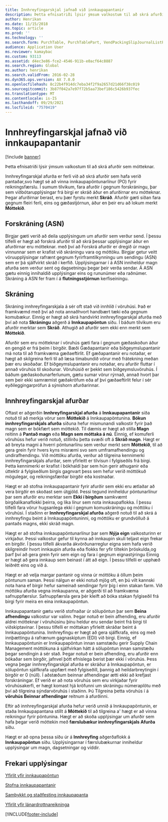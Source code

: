 ```yaml
---
title: Innhreyfingarskjal jafnað við innkaupapantanir
description: Þetta efnisatriði lýsir ýmsum valkostum til að skrá afurðir sem mótteknar.
author: Henrikan
ms.date: 11/15/2018
ms.topic: article
ms.prod: ''
ms.technology: ''
ms.search.form: PurchTable, PurchTablePart, VendPackingSlipJournalListPage, VendPackingSlipJournal
audience: Application User
ms.reviewer: kamaybac
ms.custom: 93113
ms.assetid: d4ec3e86-fce2-4546-911b-e0acf64c8887
ms.search.region: Global
ms.author: henrikan
ms.search.validFrom: 2016-02-28
ms.dyn365.ops.version: AX 7.0.0
ms.openlocfilehash: 8c22b4f914dc7eba34f2f9a2657d21d66f38c019
ms.sourcegitcommit: 3b87f042a7e97f72b5aa73bef186c5426b937fec
ms.translationtype: MT
ms.contentlocale: is-IS
ms.lasthandoff: 09/29/2021
ms.locfileid: "7570419"
---
```

# <a name="product-receipt-against-purchase-orders"></a>Innhreyfingarskjal jafnað við innkaupapantanir

[!include [banner](../includes/banner.md)]

Þetta efnisatriði lýsir ýmsum valkostum til að skrá afurðir sem mótteknar.

Innhreyfingarskjal afurða er ferli við að skrá afurðir sem hafa verið pantaðar,svo hægt sé að vinna innkaupapöntunarlínur (PO) fyrir reikningsfærslu. Í sumum tilvikum, fara afurðir í gegnum forskráningu, þar sem viðbótarupplýsingar frá birgi er skráð áður en afurðirnar eru mótteknar. Þegar afurðirnar berast, eru þær fyrstu merkt **Skráð**. Afurðir gæti síðan fara gegnum fleiri ferli, eins og gæðastjórnun, áður en þeir eru að lokum merkt **Móttekið**.

## <a name="preregistration-asn"></a>Forskráning (ASN)
Birgjar gæti verið að deila upplýsingum um afurðir sem verður send. Í þessu tilfelli er hægt að forskrá afurðir til að skrá þessar upplýsingar áður en afurðirnar eru mótteknar. með því að Forskrá afurðir er dregið úr magn vinnunnar sem er krafist við skráningu vara og móttöku. Birgjar getur veitt vöruupplýsingar rafrænt gegnum fyrirframtilkynningu um sendingu (ASN) sem er þá sjálfvirkt skráð í kerfið. Upplýsingarnar í á ASN inniheldur magn afurða sem verður sent og dagsetningu þegar þeir verða sendar. Á ASN gætu einnig innihaldið upplýsingar eins og rununúmer eða raðnúmer. Skráning á ASN fer fram í á **flutningsstjórnun** kerfiseiningu.

## <a name="registration"></a>Skráning
Skráning innhreyfingarskjala á sér oft stað við innhlið í vöruhúsi. Það er framkvæmd með því að nota annaðhvort handbært tæki eða gegnum komubækur. Einnig er hægt að skrá handvirkt innhreyfingarskjal afurða með því að nota **Skráningu** aðgerð á **Innkaupapöntun** síðu. Í báðum tilvikum eru afurðir merktar sem **Skráð**. Athugið að afurðir sem ekki enn merkt sem **Móttekið**.  

Afurðir sem eru mótteknar í vöruhús gæti fara í gegnum gæðaskoðun áður en gengið er frá þeim í birgðir. Bæði Gæðapantanir eða biðgeymslupantanir má nota til að framkvæma gæðaeftirlit. Ef gæðapantanir eru notaðar, er hægt að skilgreina ferli til að læsa tímabundið vörur með frátekning meðan þær eru skoðaðar. Ef biðgeymslupantanir eru notaðar, eru afurðir fluttar í annað vöruhús til skoðunar. Vöruhúsið er þekkt sem biðgeymsluvöruhús. Í báðum gæðaskoðunarferlunum, gætu sumar vörur rýrnað, annað hvort þar sem þeir ekki samræmist gæðakröfum eða af því gæðaeftirlit felur í sér eyðileggingarprófun á sýnishorn afurðarinnar.

## <a name="product-receipt"></a>Innhreyfingarskjal afurðar
Oftast er aðgerðin **Innhreyfingarskjal afurða** á **Innkaupapantanir** síða notuð til að merkja vörur sem **Móttekið** á Innkaupapöntunina. **Bókun innhreyfingarskjals afurða** síðuna hefur mismunandi valkostir fyrir það magn sem er bókfært sem móttekið. Til dæmis er hægt að stilla **Magn** reitinn á **Pantað magn** eða **Magn sem móttaka á nú**. Einnig, ef komuferli vöruhúss hefur verið notuð, stillirðu þetta svæði oft á **Skráð magn**. Hægt er að breyta magni á hverri pöntunarlínu sem verður merkt sem **Móttekið**, til að gera grein fyrir hvers kyns misræmi svo sem umframafhendingu og undirafhendingu. Við móttöku afurða, verður að tilgreina kennimerki innhreyfingarskjals afurðar, sem yfirleitt er tilvísun í fylgiseðils frá birgi. Þetta kennimerki er krafist í bókhaldi þar sem hún gerir athuganir eða úttektir á fylgiseðlum birgis gagnvart þess sem hefur verið móttökuð mögulegar, og reikningsfærðar birgðir eða kostnaðar.  

Hægt er að stofna innkaupapantanir fyrir afurðir sem ekki eru ætlaðar að vera birgðir en skoðast sem útgjöld. Þessi tegund inniheldur pöntunarlínur þar sem afurðir eru merktar sem **Ekki í birgðum** samkvæmt birgðalíkanaflokki þeirra, og líka línur sem nota innkaupaflokka. Í þessu tilfelli fara vörur hugsanlega ekki í gegnum komuskráningu og móttöku í vöruhúsi. Í staðinn er **Innhreyfingarskjal afurða** aðgerð notuð til að skrá á innhreyfingu beint á Innkaupapöntuninni, og móttöku er grundvölluð á pantaðs magns, ekki skráð magn.  

Hægt er að stofna innkaupapöntunarlínur þar sem **Nýja eign** valkosturinn er virkjaður. Þessi valkostur gefur til kynna að innkaupin skuli teljast eign frekar en birgðir. Í þessu tilfelli ákvarða ákvörðunarreglur eigna sem hafa verið skilgreindir hvort innkaupin afurða eða flokks fer yfir tiltekin þröskulda,og þarf því að gera grein fyrir sem eign og fara í gegnum eignastýringu Einnig er hægt að gera innkaup sem beinast í átt að eign. Í þessu tilfelli er upphæð leiðrétt eins og við á.  

Hægt er að velja margar pantanir og vinna úr móttöku á öllum þeim pöntunum saman. Þessi nálgun er ekki notuð mjög oft, en þú vilt kannski nota hana ef birgir hefur sameinað sendingar fyrir þíg í einn stakan farm. Við móttöku afurða vegna innkaupanna, er aðgerði til að framkvæma safnuppfærslur. Safnuppfærsla gera þér kleift að bóka stakan fylgiseðil frá birgi fyrir meira en eina innkaupapöntun.  

Innkaupapantanir gætu verið stofnaðar úr sölupöntun þar sem **Beina afhendingu** valkostur var valinn. Þegar notuð er bein afhending, eru afurðir aldrei mótteknar í vöruhúsinu þínu heldur eru sendar beint frá birgi til viðskiptavinar. Í þessu tilfelli er móttakan yfirleitt skráðar beint á Innkaupapöntunina. Innhreyfingu er hægt að gera sjálfkrafa, eins og með innþættingu á rafrænum gagnaskiptum (EDI) við birgi. Einnig, ef Innkaupapöntunin er Innkaupapöntun innan samstæðu gerir Supply Chain Management móttökuna á sjálfvirkan hátt á sölupöntun innan samstæðu þegar sendingin á sér stað. Þegar notuð er bein afhending, eru afurðir enn bókaðar sem birgðir, jafnvel þótt efnislega berist þær ekki í vöruhús. Þess vegna þegar innhreyfingarskjal afurða er skráður á Innkaupapöntun, er sölupöntun sjálfkrafa uppfært með fylgiseðill, þannig að heildarbreytingin í birgðir er 0 (núll). Í aðstæðum beinnar afhendingar ætti ekki að krefjast forskráningar. Ef verið er að nota vöruhús sem eru virkjaðar fyrir vöruhúsakerfi, er hægt komast hjá kröfunni um skráningu númeraplötu með því að tilgreina sýndarvöruhús í staðinn. Þú Tilgreina þetta vöruhús í á **vöruhús Beinnar afhendingar** reitnum á afurðinni. 

Eftir að innhreyfingarskjal afurða hefur verið unnið á Innkaupapöntunin, er staða Innkaupapantana stillt á **Móttekið** til að tilgreina a' hægt er að vinna reikningur fyrir pöntunina. Hægt er að skoða upplýsingar um afurðir sem hafa þegar verið móttekin með **færslubækur innhreyfingarskjals Afurða** síðu.  

Hægt er að opna þessa síðu úr á **Innhreyfing** aðgerðaflokk á **Innkaupapöntun** síðu. Upplýsingarnar í færslubækurnar inniheldur upplýsingar um magn, dagsetningar og víddir.

## <a name="additional-resources"></a>Frekari upplýsingar

[Yfirlit yfir innkaupapöntun](purchase-order-overview.md)

[Stofna innkaupapantanir](purchase-order-creation.md)

[Samþykkt og staðfesting innkaupapanta](purchase-order-approval-confirmation.md)

[Yfirlit yfir lánardrottnareikninga](../../finance/accounts-payable/vendor-invoices-overview.md)





[!INCLUDE[footer-include](../../includes/footer-banner.md)]